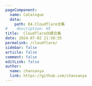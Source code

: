```yaml
---
pageComponent:
  name: Catalogue
  data:
    path: 04.Cloudflare合集
#    description: H5
title:  Cloudflare白嫖合集
date: 2024-07-02 21:50:55
permalink: /cloudflare/
sidebar: false
article: false
comment: false
editLink: false
author:
  name: chansanya
  link: https://github.com/chansanya
---
```

